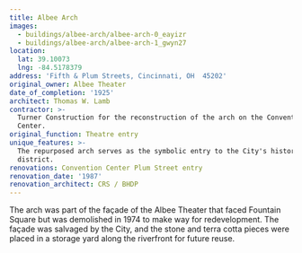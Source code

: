 ```yaml
---
title: Albee Arch
images:
  - buildings/albee-arch/albee-arch-0_eayizr
  - buildings/albee-arch/albee-arch-1_gwyn27
location:
  lat: 39.10073
  lng: -84.5178379
address: 'Fifth & Plum Streets, Cincinnati, OH  45202'
original_owner: Albee Theater
date_of_completion: '1925'
architect: Thomas W. Lamb
contractor: >-
  Turner Construction for the reconstruction of the arch on the Convention
  Center.
original_function: Theatre entry
unique_features: >-
  The repurposed arch serves as the symbolic entry to the City's historic
  district.
renovations: Convention Center Plum Street entry
renovation_date: '1987'
renovation_architect: CRS / BHDP
---
```


The arch was part of the façade of the Albee Theater that faced Fountain Square but was demolished in 1974 to make way for redevelopment. The façade was salvaged by the City, and the stone and terra cotta pieces were placed in a storage yard along the riverfront for future reuse.
